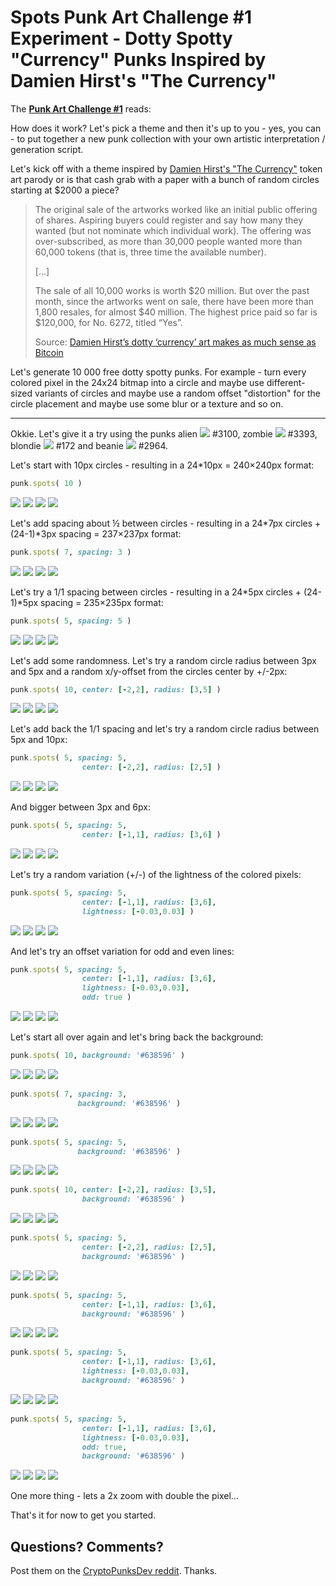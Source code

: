 # Spots Punk Art Challenge #1 Experiment -  Dotty Spotty "Currency" Punks Inspired by Damien Hirst's "The Currency"


The [**Punk Art Challenge #1**](https://old.reddit.com/r/CryptoPunksDev/comments/pttf4s/punk_art_challenge_1_10_000_dotty_spotty_currency/) reads:


How does it work?
Let's pick a theme and then it's up to you - yes, you can - to put together a new punk collection
with your own artistic interpretation / generation script.

Let's kick off with a theme inspired by
 [Damien Hirst's "The Currency"](https://currency.nft.heni.com/) token art parody
or is that cash grab with a paper with a bunch of random circles starting at $2000 a piece?

> The original sale of the artworks worked like an initial public offering of shares.
> Aspiring buyers could register and say how many they wanted
> (but not nominate which individual work).
> The offering was over-subscribed, as more than 30,000 people wanted
> more than 60,000 tokens (that is, three time the available number).
>
> [...]
>
> The sale of all 10,000 works is worth $20 million.
> But over the past month, since the artworks went on sale,
> there have been more than 1,800 resales, for almost $40 million.
> The highest price paid so far is $120,000, for No. 6272, titled “Yes”.
>
> Source: [Damien Hirst’s dotty ‘currency’ art makes as much sense as Bitcoin](https://theconversation.com/damien-hirsts-dotty-currency-art-makes-as-much-sense-as-bitcoin-166958)

   Let's generate 10 000 free dotty spotty punks.
   For example - turn every colored pixel in the 24x24 bitmap into a circle and
   maybe use different-sized variants of circles and maybe
  use a random offset "distortion" for the circle placement and maybe use some blur or a texture and so on.


---

Okkie.
Let's give it a try using
the punks
alien ![](i/punk-3100.png) #3100,
zombie ![](i/punk-3393.png) #3393,
blondie ![](i/punk-0172.png) #172 and
beanie ![](i/punk-2964.png) #2964.


Let's start with 10px circles -
resulting in a 24*10px = 240×240px format:


``` ruby
punk.spots( 10 )
```


![](i/punk-3100@spots1.png)
![](i/punk-3393@spots1.png)
![](i/punk-0172@spots1.png)
![](i/punk-2964@spots1.png)


Let's add spacing about ½ between circles -
resulting in a 24\*7px circles + (24-1)\*3px spacing = 237×237px format:

``` ruby
punk.spots( 7, spacing: 3 )
```


![](i/punk-3100@spots2.png)
![](i/punk-3393@spots2.png)
![](i/punk-0172@spots2.png)
![](i/punk-2964@spots2.png)


Let's try a 1/1 spacing between circles -
resulting in a 24\*5px circles + (24-1)\*5px spacing = 235×235px format:

``` ruby
punk.spots( 5, spacing: 5 )
```

![](i/punk-3100@spots3.png)
![](i/punk-3393@spots3.png)
![](i/punk-0172@spots3.png)
![](i/punk-2964@spots3.png)


Let's add some randomness. Let's try a random circle radius
between 3px and 5px
and a random x/y-offset from the circles center by +/-2px:

``` ruby
punk.spots( 10, center: [-2,2], radius: [3,5] )
```

![](i/punk-3100@spots1_random.png)
![](i/punk-3393@spots1_random.png)
![](i/punk-0172@spots1_random.png)
![](i/punk-2964@spots1_random.png)


Let's add back the 1/1 spacing
and let's try a random circle radius
between 5px and 10px:

``` ruby
punk.spots( 5, spacing: 5,
                center: [-2,2], radius: [2,5] )
```

![](i/punk-3100@spots3_random.png)
![](i/punk-3393@spots3_random.png)
![](i/punk-0172@spots3_random.png)
![](i/punk-2964@spots3_random.png)


And bigger between 3px and 6px:


``` ruby
punk.spots( 5, spacing: 5,
                center: [-1,1], radius: [3,6] )
```

![](i/punk-3100@spots3_random_big.png)
![](i/punk-3393@spots3_random_big.png)
![](i/punk-0172@spots3_random_big.png)
![](i/punk-2964@spots3_random_big.png)



Let's try a random variation (+/-) of the lightness of the colored pixels:

``` ruby
punk.spots( 5, spacing: 5,
                center: [-1,1], radius: [3,6],
                lightness: [-0.03,0.03] )
```

![](i/punk-3100@spots3_random_big_(l).png)
![](i/punk-3393@spots3_random_big_(l).png)
![](i/punk-0172@spots3_random_big_(l).png)
![](i/punk-2964@spots3_random_big_(l).png)


And let's try an offset variation for odd and even lines:

``` ruby
punk.spots( 5, spacing: 5,
                center: [-1,1], radius: [3,6],
                lightness: [-0.03,0.03],
                odd: true )
```

![](i/punk-3100@spots3_random_big_(l+odd).png)
![](i/punk-3393@spots3_random_big_(l+odd).png)
![](i/punk-0172@spots3_random_big_(l+odd).png)
![](i/punk-2964@spots3_random_big_(l+odd).png)



Let's start all over again and let's bring back the background:

``` ruby
punk.spots( 10, background: '#638596' )
```

![](i/punk-3100@spots1_(bg).png)
![](i/punk-3393@spots1_(bg).png)
![](i/punk-0172@spots1_(bg).png)
![](i/punk-2964@spots1_(bg).png)

``` ruby
punk.spots( 7, spacing: 3,
               background: '#638596' )
```

![](i/punk-3100@spots2_(bg).png)
![](i/punk-3393@spots2_(bg).png)
![](i/punk-0172@spots2_(bg).png)
![](i/punk-2964@spots2_(bg).png)

``` ruby
punk.spots( 5, spacing: 5,
               background: '#638596' )
```

![](i/punk-3100@spots3_(bg).png)
![](i/punk-3393@spots3_(bg).png)
![](i/punk-0172@spots3_(bg).png)
![](i/punk-2964@spots3_(bg).png)


``` ruby
punk.spots( 10, center: [-2,2], radius: [3,5],
                background: '#638596' )
```

![](i/punk-3100@spots1_random_(bg).png)
![](i/punk-3393@spots1_random_(bg).png)
![](i/punk-0172@spots1_random_(bg).png)
![](i/punk-2964@spots1_random_(bg).png)


``` ruby
punk.spots( 5, spacing: 5,
                center: [-2,2], radius: [2,5],
                background: '#638596' )
```

![](i/punk-3100@spots3_random_(bg).png)
![](i/punk-3393@spots3_random_(bg).png)
![](i/punk-0172@spots3_random_(bg).png)
![](i/punk-2964@spots3_random_(bg).png)


``` ruby
punk.spots( 5, spacing: 5,
                center: [-1,1], radius: [3,6],
                background: '#638596' )
```

![](i/punk-3100@spots3_random_big_(bg).png)
![](i/punk-3393@spots3_random_big_(bg).png)
![](i/punk-0172@spots3_random_big_(bg).png)
![](i/punk-2964@spots3_random_big_(bg).png)


``` ruby
punk.spots( 5, spacing: 5,
                center: [-1,1], radius: [3,6],
                lightness: [-0.03,0.03],
                background: '#638596' )
```

![](i/punk-3100@spots3_random_big_(l+bg).png)
![](i/punk-3393@spots3_random_big_(l+bg).png)
![](i/punk-0172@spots3_random_big_(l+bg).png)
![](i/punk-2964@spots3_random_big_(l+bg).png)


``` ruby
punk.spots( 5, spacing: 5,
                center: [-1,1], radius: [3,6],
                lightness: [-0.03,0.03],
                odd: true,
                background: '#638596' )
```

![](i/punk-3100@spots3_random_big_(l+odd+bg).png)
![](i/punk-3393@spots3_random_big_(l+odd+bg).png)
![](i/punk-0172@spots3_random_big_(l+odd+bg).png)
![](i/punk-2964@spots3_random_big_(l+odd+bg).png)


One more thing - lets a 2x zoom with double the pixel...








That's it for now to get you started.



## Questions? Comments?

Post them on the [CryptoPunksDev reddit](https://old.reddit.com/r/CryptoPunksDev). Thanks.




